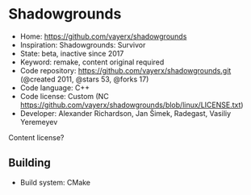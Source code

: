 # Shadowgrounds

- Home: https://github.com/vayerx/shadowgrounds
- Inspiration: Shadowgrounds: Survivor
- State: beta, inactive since 2017
- Keyword: remake, content original required
- Code repository: https://github.com/vayerx/shadowgrounds.git (@created 2011, @stars 53, @forks 17)
- Code language: C++
- Code license: Custom (NC https://github.com/vayerx/shadowgrounds/blob/linux/LICENSE.txt)
- Developer: Alexander Richardson, Jan Šimek, Radegast, Vasiliy Yeremeyev

Content license?

## Building

- Build system: CMake
